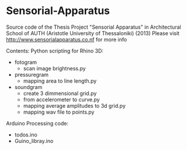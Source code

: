 # Sensorial-Apparatus
Source code of the Thesis Project "Sensorial Apparatus"
in Architectural School of AUTH (Aristotle University of Thessaloniki) (2013)
Please visit http://www.sensorialapparatus.co.nf for more info

Contents:
Python scripting for Rhino 3D:
  - fotogram
    - scan image brightness.py
  - pressuregram
    - mapping area to line length.py
  - soundgram
    - create 3 dimmensional grid.py
    - from accelerometer to curve.py
    - mapping average amplitudes to 3d grid.py
    - mapping wav file to points.py
      
Arduino Processing code:
   - todos.ino
   - Guino_libray.ino

